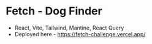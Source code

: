 # Fetch - Dog Finder

- React, Vite, Tailwind, Mantine, React Query
- Deployed here - https://fetch-challenge.vercel.app/
